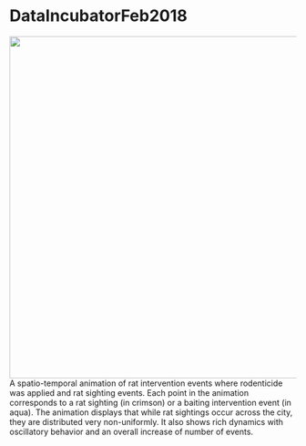 # DataIncubatorFeb2018
<img src='imgs/animation_small.gif' align="left" width=600>
<br>
A spatio-temporal animation of rat intervention events where rodenticide was applied and rat sighting events. Each point in the animation corresponds to a rat sighting (in crimson) or a baiting intervention event (in aqua). The animation displays that while rat sightings occur across the city, they are distributed very non-uniformly. It also shows rich dynamics with oscillatory behavior and an overall increase of number of events.
<br>
